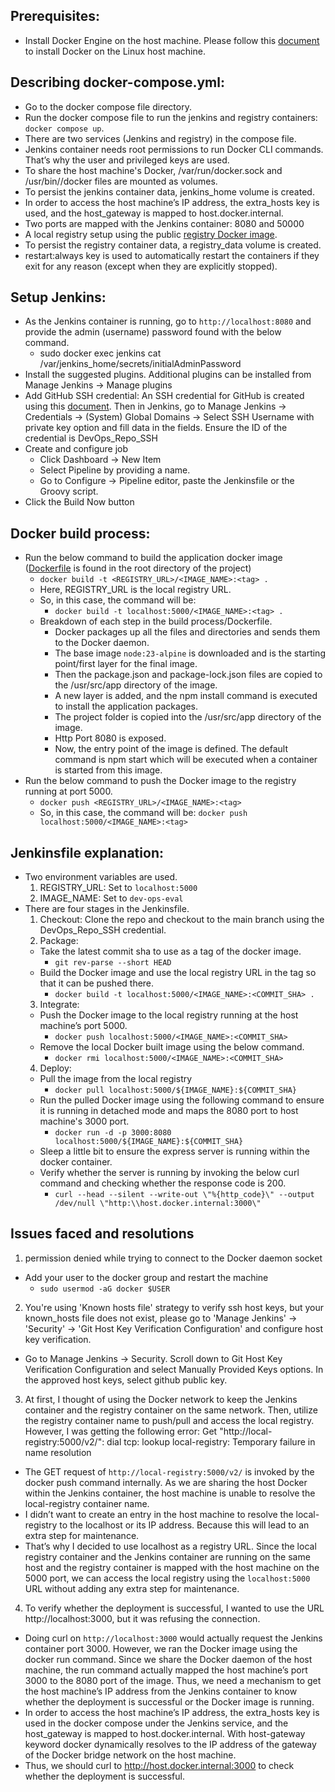 ## Prerequisites:
- Install Docker Engine on the host machine. Please follow this [document](https://docs.docker.com/engine/install/ubuntu/#install-using-the-repository) to install Docker on the Linux host machine.

## Describing docker-compose.yml:
- Go to the docker compose file directory.
- Run the docker compose file to run the jenkins and registry containers: `docker compose up`.
- There are two services (Jenkins and registry) in the compose file.
- Jenkins container needs root permissions to run Docker CLI commands. That’s why the user and privileged keys are used.
- To share the host machine's Docker, /var/run/docker.sock and /usr/bin//docker files are mounted as volumes.
- To persist the jenkins container data, jenkins_home volume is created.
- In order to access the host machine’s IP address, the extra_hosts key is used, and the host_gateway is mapped to host.docker.internal.
- Two ports are mapped with the Jenkins container: 8080 and 50000
- A local registry setup using the public [registry Docker image](https://hub.docker.com/_/registry).
- To persist the registry container data, a registry_data volume is created.
- restart:always key is used to automatically restart the containers if they exit for any reason (except when they are explicitly stopped).

## Setup Jenkins:
- As the Jenkins container is running, go to `http://localhost:8080` and provide the admin (username) password found with the below command.
  - sudo docker exec jenkins cat /var/jenkins_home/secrets/initialAdminPassword
- Install the suggested plugins. Additional plugins can be installed from Manage Jenkins -> Manage plugins
- Add GitHub SSH credential: An SSH credential for GitHub is created using this [document](https://docs.github.com/en/authentication/connecting-to-github-with-ssh/generating-a-new-ssh-key-and-adding-it-to-the-ssh-agent?platform=linux). Then in Jenkins, go to Manage Jenkins -> Credentials -> (System) Global Domains -> Select SSH Username with private key option and fill data in the fields. Ensure the ID of the credential is DevOps_Repo_SSH
- Create and configure job
  - Click Dashboard -> New Item
  - Select Pipeline by providing a name.
  - Go to Configure -> Pipeline editor, paste the Jenkinsfile or the Groovy script.
- Click the Build Now button

## Docker build process:
- Run the below command to build the application docker image ([Dockerfile](https://github.com/mustafizEnosis/node-express-hello-devfile-no-dockerfile/blob/main/Dockerfile) is found in the root directory of the project)
    - `docker build -t <REGISTRY_URL>/<IMAGE_NAME>:<tag> .`
    - Here, REGISTRY_URL is the local registry URL.
    - So, in this case, the command will be:
      - `docker build -t localhost:5000/<IMAGE_NAME>:<tag> .`
    - Breakdown of each step in the build process/Dockerfile.
      - Docker packages up all the files and directories and sends them to the Docker daemon.
      - The base image `node:23-alpine` is downloaded and is the starting point/first layer for the final image.
      - Then the package.json and package-lock.json files are copied to the /usr/src/app directory of the image.
      - A new layer is added, and the npm install command is executed to install the application packages.
      - The project folder is copied into the /usr/src/app directory of the image.
      - Http Port 8080 is exposed.
      - Now, the entry point of the image is defined. The default command is npm start which will be executed when a container is started from this image.
- Run the below command to push the Docker image to the registry running at port 5000.
  - `docker push <REGISTRY_URL>/<IMAGE_NAME>:<tag>`
  - So, in this case, the command will be: `docker push localhost:5000/<IMAGE_NAME>:<tag>`

## Jenkinsfile explanation: 
- Two environment variables are used.
  1. REGISTRY_URL: Set to `localhost:5000`
  2. IMAGE_NAME: Set to `dev-ops-eval`
- There are four stages in the Jenkinsfile.
  1. Checkout: Clone the repo and checkout to the main branch using the DevOps_Repo_SSH credential.
  2. Package:
    - Take the latest commit sha to use as a tag of the docker image.
      - `git rev-parse --short HEAD`
    - Build the Docker image and use the local registry URL in the tag so that it can be pushed there.
      - `docker build -t localhost:5000/<IMAGE_NAME>:<COMMIT_SHA> .`
  3. Integrate:
    - Push the Docker image to the local registry running at the host machine’s port 5000.
      - `docker push localhost:5000/<IMAGE_NAME>:<COMMIT_SHA>`
    - Remove the local Docker built image using the below command.
      - `docker rmi localhost:5000/<IMAGE_NAME>:<COMMIT_SHA>`
  4. Deploy:
    - Pull the image from the local registry
      - `docker pull localhost:5000/${IMAGE_NAME}:${COMMIT_SHA}`
    - Run the pulled Docker image using the following command to ensure it is running in detached mode and maps the 8080 port to host machine's 3000 port.
      - `docker run -d -p 3000:8080 localhost:5000/${IMAGE_NAME}:${COMMIT_SHA}`
    - Sleep a little bit to ensure the express server is running within the docker container.
    - Verify whether the server is running by invoking the below curl command and checking whether the response code is 200.
      - `curl --head --silent --write-out \"%{http_code}\" --output /dev/null \"http:\\host.docker.internal:3000\"`

## Issues faced and resolutions
1. permission denied while trying to connect to the Docker daemon socket
  - Add your user to the docker group and restart the machine
    - `sudo usermod -aG docker $USER`
2. You're using 'Known hosts file' strategy to verify ssh host keys, but your known_hosts file does not exist, please go to 'Manage Jenkins' -> 'Security' -> 'Git Host Key Verification Configuration' and configure host key verification.
  - Go to Manage Jenkins -> Security. Scroll down to Git Host Key Verification Configuration and select Manually Provided Keys options. In the approved host keys, select github public key.
3. At first, I thought of using the Docker network to keep the Jenkins container and the registry container on the same network. Then, utilize the registry container name to push/pull and access the local registry. However, I was getting the following error: Get "http://local-registry:5000/v2/": dial tcp: lookup local-registry: Temporary failure in name resolution
  - The GET request of `http://local-registry:5000/v2/` is invoked by the docker push command internally. As we are sharing the host Docker within the Jenkins container, the host machine is unable to resolve the local-registry container name.
  - I didn’t want to create an entry in the host machine to resolve the local-registry to the localhost or its IP address. Because this will lead to an extra step for maintenance.
  - That’s why I decided to use localhost as a registry URL. Since the local registry container and the Jenkins container are running on the same host and the registry container is mapped with the host machine on the 5000 port, we can access the local registry using the `localhost:5000` URL without adding any extra step for maintenance.
4. To verify whether the deployment is successful, I wanted to use the URL http://localhost:3000, but it was refusing the connection.
  - Doing curl on `http://localhost:3000` would actually request the Jenkins container port 3000. However, we ran the Docker image using the docker run command. Since we share the Docker daemon of the host machine, the run command actually mapped the host machine’s port 3000 to the 8080 port of the image. Thus, we need a mechanism to get the host machine’s IP address from the Jenkins container to know whether the deployment is successful or the Docker image is running.
  - In order to access the host machine’s IP address, the extra_hosts key is used in the docker compose under the Jenkins service, and the host_gateway is mapped to host.docker.internal. With host-gateway keyword docker dynamically resolves to the IP address of the gateway of the Docker bridge network on the host machine.
  - Thus, we should curl to http://host.docker.internal:3000 to check whether the deployment is successful.
